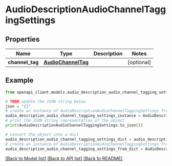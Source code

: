 # AudioDescriptionAudioChannelTaggingSettings


## Properties

Name | Type | Description | Notes
------------ | ------------- | ------------- | -------------
**channel_tag** | [**AudioChannelTag**](AudioChannelTag.md) |  | [optional] 

## Example

```python
from openapi_client.models.audio_description_audio_channel_tagging_settings import AudioDescriptionAudioChannelTaggingSettings

# TODO update the JSON string below
json = "{}"
# create an instance of AudioDescriptionAudioChannelTaggingSettings from a JSON string
audio_description_audio_channel_tagging_settings_instance = AudioDescriptionAudioChannelTaggingSettings.from_json(json)
# print the JSON string representation of the object
print(AudioDescriptionAudioChannelTaggingSettings.to_json())

# convert the object into a dict
audio_description_audio_channel_tagging_settings_dict = audio_description_audio_channel_tagging_settings_instance.to_dict()
# create an instance of AudioDescriptionAudioChannelTaggingSettings from a dict
audio_description_audio_channel_tagging_settings_from_dict = AudioDescriptionAudioChannelTaggingSettings.from_dict(audio_description_audio_channel_tagging_settings_dict)
```
[[Back to Model list]](../README.md#documentation-for-models) [[Back to API list]](../README.md#documentation-for-api-endpoints) [[Back to README]](../README.md)


